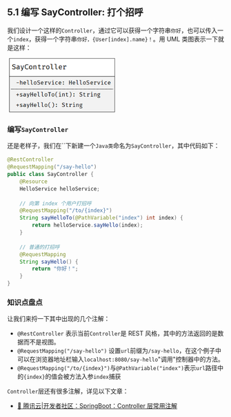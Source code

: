 ## 5.1 编写 SayController: 打个招呼
我们设计一个这样的`Controller`，通过它可以获得一个字符串`你好`，也可以传入一个`index`，获得一个字符串`你好，{User[index].name}！`。用 UML 类图表示一下就是这样：

<img style="width:50%" src="./images/saycontroller_uml.png">


### 编写`SayController`
还是老样子，我们在``下新建一个`Java类`命名为`SayController`，其中代码如下：

```java 
@RestController
@RequestMapping("/say-hello")
public class SayController {
    @Resource
    HelloService helloService;

    // 向第 index 个用户打招呼
    @RequestMapping("/to/{index}")
    String sayHelloTo(@PathVariable("index") int index) {
        return helloService.sayHello(index);
    }

    // 普通的打招呼
    @RequestMapping
    String sayHello() {
        return "你好！";
    }
}
```

### 知识点盘点

让我们来捋一下其中出现的几个注解：
 - `@RestController` 表示当前`Controller`是 REST 风格，其中的方法返回的是数据而不是视图。
 - `@RequestMapping("/say-hello")` 设置`url`前缀为`/say-hello`，在这个例子中可以在浏览器地址栏输入`localhost:8080/say-hello`"调用"控制器中的方法。
 -  `@RequestMapping("/to/{index}")`与`@PathVariable("index")`表示`url`路径中的`{index}`的值会被方法入参`index`捕获
  
`Controller`层还有很多注解，详见以下文章：
- [📖 腾讯云|开发者社区：SpringBoot：Controller 层常用注解](https://cloud.tencent.com/developer/article/2402922)